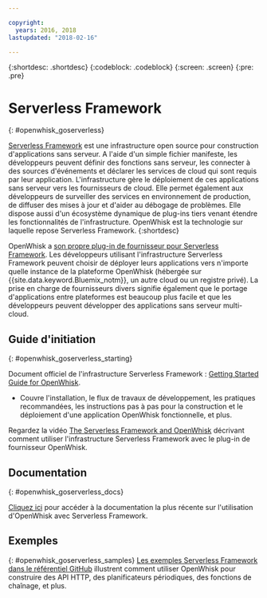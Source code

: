 ```yaml
---

copyright:
  years: 2016, 2018
lastupdated: "2018-02-16"

---
```


{:shortdesc: .shortdesc}
{:codeblock: .codeblock}
{:screen: .screen}
{:pre: .pre}

# Serverless Framework
{: #openwhisk_goserverless}

[Serverless Framework](https://serverless.com/) est une infrastructure open source pour construction d'applications sans serveur. A l'aide d'un simple fichier manifeste, les développeurs peuvent définir des fonctions sans serveur, les connecter à des sources d'événements et déclarer les services de cloud qui sont requis par leur application. L'infrastructure gère le déploiement de ces applications sans serveur vers les fournisseurs de cloud. Elle permet également aux développeurs de surveiller des services en environnement de production, de diffuser des mises à jour et d'aider au débogage de problèmes. Elle dispose aussi d'un écosystème dynamique de plug-ins tiers venant étendre les fonctionnalités de l'infrastructure. OpenWhisk est la technologie sur laquelle repose Serverless Framework.
{:shortdesc}

OpenWhisk a [son propre plug-in de fournisseur pour Serverless Framework](https://github.com/serverless/serverless-openwhisk). Les développeurs utilisant l'infrastructure Serverless Framework peuvent choisir de déployer leurs applications vers n'importe quelle instance de la plateforme OpenWhisk (hébergée sur {{site.data.keyword.Bluemix_notm}}, un autre cloud ou un registre privé). La prise en charge de fournisseurs divers signifie également que le portage d'applications entre plateformes est beaucoup plus facile et que les développeurs peuvent développer des applications sans serveur multi-cloud.

## Guide d'initiation
{: #openwhisk_goserverless_starting}

Document officiel de l'infrastructure Serverless Framework : [Getting Started Guide for OpenWhisk](https://serverless.com/framework/docs/providers/openwhisk/guide/intro/).
* Couvre l'installation, le flux de travaux de développement, les pratiques recommandées, les instructions pas à pas pour la construction et le déploiement d'une application OpenWhisk fonctionnelle, et plus.

Regardez la vidéo [The Serverless Framework and OpenWhisk](https://youtu.be/GJY10W98Itc) décrivant comment utiliser l'infrastructure Serverless Framework avec le plug-in de fournisseur OpenWhisk.

## Documentation
{: #openwhisk_goserverless_docs}

[Cliquez ici](https://serverless.com/framework/docs/providers/openwhisk/) pour accéder à la documentation la plus récente sur l'utilisation d'OpenWhisk avec Serverless Framework.

## Exemples
{: #openwhisk_goserverless_samples}
[Les exemples Serverless Framework dans le référentiel GitHub](https://github.com/serverless/examples) illustrent comment utiliser OpenWhisk pour construire des API HTTP, des planificateurs périodiques, des fonctions de chaînage, et plus.
